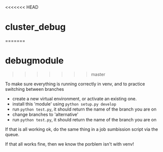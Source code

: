 <<<<<<< HEAD
# cluster_debug
=======
# debugmodule
>>>>>>> master


To make sure everything is running correctly in venv, and to practice switching between branches

   - create a new virtual environment, or activate an existing one.
   - install this 'module' using ```python setup.py develop```
   - run ```python test.py```, it should return the name of the branch you are on
   - change branches to 'alternative'
   - run ```python test.py```, it should return the name of the branch you are on

If that is all working ok, do the same thing in a job sumbission script via the queue.

If that all works fine, then we know the porblem isn't with venv!

